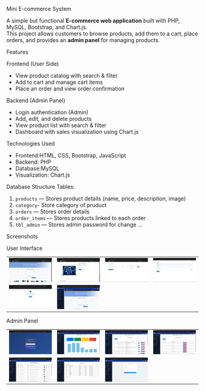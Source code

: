  Mini E-commerce System

A simple but functional **E-commerce web application** built with PHP, MySQL, Bootstrap, and Chart.js.  
This project allows customers to browse products, add them to a cart, place orders, and provides an **admin panel** for managing products.


 Features

Frontend (User Side)
- View product catalog with search & filter
- Add to cart and manage cart items
- Place an order and view order confirmation

Backend (Admin Panel)
- Login authentication (Admin)
- Add, edit, and delete products
- View product list with search & filter
- Dashboard with sales visualization using Chart.js



 Technologies Used
- Frontend:HTML, CSS, Bootstrap, JavaScript
- Backend: PHP 
- Database:MySQL
- Visualization: Chart.js



 Database Structure
 Tables:
1. `products` — Stores product details (name, price, description, image)
2. `category`- Store category of pruduct
3. `orders` — Stores order details
4. `order_items` — Stores products linked to each order
5. `tbl_admin` — Stores admin password for change ...


 Screenshots

 User Interface

<table>
  <tr>
    <td><img src="userpage.png" alt="Homepage" width="300"/></td>
    <td><img src="userpage2.png" alt="Product Detail" width="300"/></td>
    <td><img src="userpage3.png" alt="Cart Page" width="300"/></td>
    <td><img src="userpage4.png" alt="Checkout Page" width="300"/></td>
  </tr>
  <tr>
    <td><img src="userpage5.png" alt="Order Confirmation" width="300"/></td>
    <td><img src="userpage6.png" alt="Homepage Alt" width="300"/></td>
  </tr>
</table>

Admin Panel

<table>
  <tr>
    <td><img src="Loginpage.png" alt="Admin Login" width="300"/></td>
    <td><img src="admindashbord.png" alt="Dashboard Overview" width="300"/></td>
    <td><img src="adminpro.png" alt="Product List" width="300"/></td>
    <td><img src="admincate.png" alt="Category List" width="300"/></td>
  </tr>
  <tr>
    <td><img src="adminallpro.png" alt="Stock Overview" width="300"/></td>
    <td><img src="admidorderreport.png" alt="OrderReport" width="300"/></td>
    <td><img src="changepwd.png" alt="Change Password" width="300"/></td>
  </tr>
</table>

